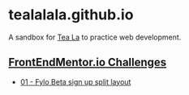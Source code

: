 # tealalala.github.io

A sandbox for [Tea La](https://teala.xyz/) to practice web development.

## [FrontEndMentor.io Challenges](https://frontendmentor.io/)
* [01 - Fylo Beta sign up split layout](frontmentmentor-vanilla/01-fylo-beta/index.html)
